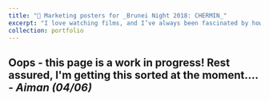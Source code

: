 ```yaml
---
title: "🎨 Marketing posters for _Brunei Night 2018: CHERMIN_"
excerpt: "I love watching films, and I’ve always been fascinated by how they’re marketed. When I was involved in the 2018 student play _Brunei Night 2018: CHERMIN_, I turned that fascination into a project and created some movie-style posters for the show --- including one using the notorious floating head format... [Read more here](/portfolio/portfolio_posters_chermin). <br/><br/><img src='/images/portfolio_chermin_posters.png'>"
collection: portfolio
---
```


Oops - this page is a work in progress! Rest assured, I'm getting this sorted at the moment.... - _Aiman (04/06)_
------